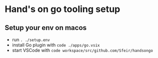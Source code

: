 # Hand's on go tooling setup

## Setup your env on macos

* run `. ./setup.env`
* install Go plugin with `code ./apps/go.vsix`
* start VSCode with `code workspace/src/github.com/Sfeir/handsongo`
